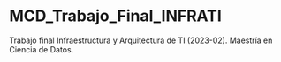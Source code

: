 # MCD_Trabajo_Final_INFRATI
Trabajo final Infraestructura y Arquitectura de TI (2023-02). Maestría en Ciencia de Datos.
